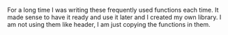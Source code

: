 For a long time I was writing these frequently used functions each time. It made sense to have it ready and use it later and I created my own library. I am not using them like header, I am just copying the functions in them.


